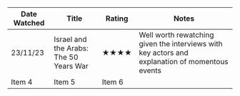 | Date Watched | Title | Rating | Notes | 
| -------- | -------- | -------- | -------- |
| 23/11/23 | Israel and the Arabs: The 50 Years War | ★★★★ |  Well worth rewatching given the interviews with key actors and explanation of momentous events | 
| Item 4 | Item 5 | Item 6 |